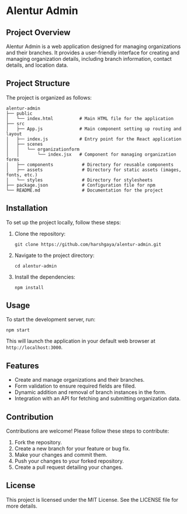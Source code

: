 # Alentur Admin

## Project Overview
Alentur Admin is a web application designed for managing organizations and their branches. It provides a user-friendly interface for creating and managing organization details, including branch information, contact details, and location data.

## Project Structure
The project is organized as follows:

```
alentur-admin
├── public
│   └── index.html          # Main HTML file for the application
├── src
│   ├── App.js              # Main component setting up routing and layout
│   ├── index.js            # Entry point for the React application
│   ├── scenes
│   │   └── organizationform
│   │       └── index.jsx   # Component for managing organization forms
│   ├── components           # Directory for reusable components
│   ├── assets               # Directory for static assets (images, fonts, etc.)
│   └── styles               # Directory for stylesheets
├── package.json             # Configuration file for npm
└── README.md                # Documentation for the project
```

## Installation
To set up the project locally, follow these steps:

1. Clone the repository:
   ```
   git clone https://github.com/harshgaya/alentur-admin.git
   ```

2. Navigate to the project directory:
   ```
   cd alentur-admin
   ```

3. Install the dependencies:
   ```
   npm install
   ```

## Usage
To start the development server, run:
```
npm start
```
This will launch the application in your default web browser at `http://localhost:3000`.

## Features
- Create and manage organizations and their branches.
- Form validation to ensure required fields are filled.
- Dynamic addition and removal of branch instances in the form.
- Integration with an API for fetching and submitting organization data.

## Contribution
Contributions are welcome! Please follow these steps to contribute:

1. Fork the repository.
2. Create a new branch for your feature or bug fix.
3. Make your changes and commit them.
4. Push your changes to your forked repository.
5. Create a pull request detailing your changes.

## License
This project is licensed under the MIT License. See the LICENSE file for more details.